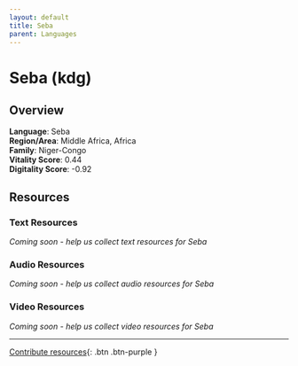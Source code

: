 ```yaml
---
layout: default
title: Seba
parent: Languages
---
```


# Seba (kdg)

## Overview

**Language**: Seba  
**Region/Area**: Middle Africa, Africa  
**Family**: Niger-Congo  
**Vitality Score**: 0.44  
**Digitality Score**: -0.92  

## Resources

### Text Resources
*Coming soon - help us collect text resources for Seba*

### Audio Resources
*Coming soon - help us collect audio resources for Seba*

### Video Resources
*Coming soon - help us collect video resources for Seba*

---

[Contribute resources](https://fairtrain.github.io/){: .btn .btn-purple }
